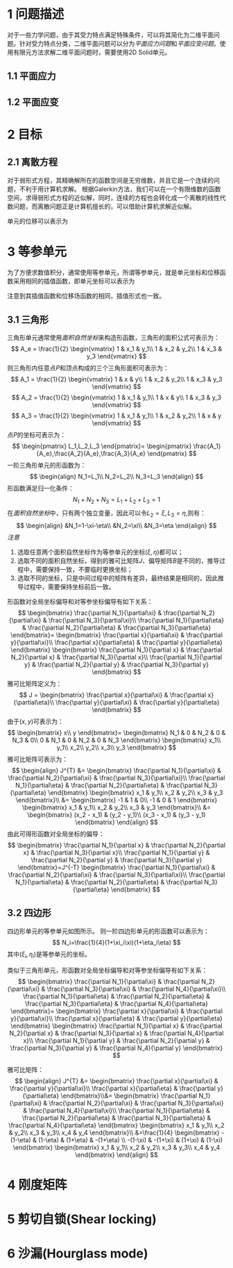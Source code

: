 # 1 问题描述
对于一些力学问题，由于其受力特点满足特殊条件，可以将其简化为二维平面问题。针对受力特点分类，二维平面问题可以分为*平面应力问题*和*平面应变问题*。使用有限元方法求解二维平面问题时，需要使用2D Solid单元。
## 1.1 平面应力
## 1.2 平面应变
# 2 目标
## 2.1 离散方程
对于弱形式方程，其精确解所在的函数空间是无穷维数，并且它是一个连续的问题，不利于用计算机求解。
根据Galerkin方法，我们可以在一个有限维数的函数空间，求得弱形式方程的近似解，同时，连续的方程也会转化成一个离散的线性代数问题，而离散问题正是计算机擅长的，可以借助计算机求解近似解。

单元的位移可以表示为
# 3 等参单元
为了方便求数值积分，通常使用等参单元，所谓等参单元，就是单元坐标和位移函数采用相同的插值函数，即单元坐标可以表示为

注意到其插值函数和位移场函数的相同，插值形式也一致。

## 3.1 三角形
三角形单元通常使用*面积自然坐标*来构造形函数，三角形的面积公式可表示为：
$$
A_e = \frac{1}{2}
\begin{vmatrix}
	1 & x_1 & y_1\\
	1 & x_2 & y_2\\
	1 & x_3 & y_3
\end{vmatrix}
$$
则三角形内任意点$P$和顶点构成的三个三角形面积可表示为：
$$
A_1 = \frac{1}{2}
\begin{vmatrix}
	1 & x & y\\
	1 & x_2 & y_2\\
	1 & x_3 & y_3
\end{vmatrix}
$$
$$
A_2 = \frac{1}{2}
\begin{vmatrix}
	1 & x_1 & y_1\\
	1 & x & y\\
	1 & x_3 & y_3
\end{vmatrix}
$$
$$
A_3 = \frac{1}{2}
\begin{vmatrix}
	1 & x_1 & y_1\\
	1 & x_2 & y_2\\
	1 & x & y
\end{vmatrix}
$$
点$P$的坐标可表示为：
$$
\begin{pmatrix}
L_1,L_2,L_3
\end{pmatrix}=
\begin{pmatrix}
\frac{A_1}{A_e},\frac{A_2}{A_e},\frac{A_3}{A_e}
\end{pmatrix}
$$
一阶三角形单元的形函数为：
$$
\begin{align}
	N_1=L_1\\
	N_2=L_2\\
	N_3=L_3
\end{align}
$$
形函数满足归一化条件：
$$
N_1+N_2+N_3=L_1+L_2+L_3=1
$$
在*面积自然坐标*中，只有两个独立变量，因此可以令$L_2=\xi, L_3=\eta$,则有：
$$
\begin{align}
	&N_1=1-\xi-\eta\\
	&N_2=\xi\\
	&N_3=\eta
\end{align}
$$
*注意*
1. 选取任意两个面积自然坐标作为等参单元的坐标$(\xi,\eta)$都可以；
2. 选取不同的面积自然坐标，得到的雅可比矩阵$J$、偏导矩阵$B$是不同的，推导过程中，需要保持一致，不要临时更换坐标；
3. 选取不同的坐标，只是中间过程中的矩阵有差异，最终结果是相同的，因此推导过程中，需要保持坐标前后一致。

形函数对全局坐标偏导和对等参坐标偏导有如下关系：
$$
\begin{bmatrix}
	\frac{\partial N_1}{\partial\xi} & \frac{\partial N_2}{\partial\xi} & \frac{\partial N_3}{\partial\xi}\\
	\frac{\partial N_1}{\partial\eta} & \frac{\partial N_2}{\partial\eta} & \frac{\partial N_3}{\partial\eta}
\end{bmatrix}=
\begin{bmatrix}
	\frac{\partial x}{\partial\xi} & \frac{\partial y}{\partial\xi}\\
	\frac{\partial x}{\partial\eta} & \frac{\partial y}{\partial\eta}
\end{bmatrix}
\begin{bmatrix}
	\frac{\partial N_1}{\partial x} & \frac{\partial N_2}{\partial x} & \frac{\partial N_3}{\partial x}\\
	\frac{\partial N_1}{\partial y} & \frac{\partial N_2}{\partial y} & \frac{\partial N_3}{\partial y}
\end{bmatrix}
$$
雅可比矩阵定义为：
$$
J = 
\begin{bmatrix}
	\frac{\partial x}{\partial\xi} & \frac{\partial x}{\partial\eta}\\
	\frac{\partial y}{\partial\xi} & \frac{\partial y}{\partial\eta}
\end{bmatrix}
$$
由于$(x,y)$可表示为：
$$
\begin{bmatrix}
	x\\
	y
\end{bmatrix}=
\begin{bmatrix}
	N_1 & 0 & N_2 & 0 & N_3 & 0\\
	0 & N_1 & 0 & N_2 & 0 & N_3
\end{bmatrix}
\begin{bmatrix}
	x_1\\
	y_1\\
	x_2\\
	y_2\\
	x_3\\
	y_3
\end{bmatrix}
$$
雅可比矩阵可表示为：
$$
\begin{align}
	J^{T} &= 
	\begin{bmatrix}
		\frac{\partial N_1}{\partial\xi} & \frac{\partial N_2}{\partial\xi} & \frac{\partial N_3}{\partial\xi}\\
		\frac{\partial N_1}{\partial\eta} & \frac{\partial N_2}{\partial\eta} & \frac{\partial N_3}{\partial\eta}
	\end{bmatrix}
	\begin{bmatrix}
		x_1 & y_1\\
		x_2 & y_2\\
		x_3 & y_3
	\end{bmatrix}\\
	&=
	\begin{bmatrix}
		-1 & 1 & 0\\
		-1 & 0 & 1
	\end{bmatrix}
	\begin{bmatrix}
		x_1 & y_1\\
		x_2 & y_2\\
		x_3 & y_3
	\end{bmatrix}\\
	&=
	\begin{bmatrix}
		(x_2 - x_1) & (y_2 - y_1)\\
		(x_3 - x_1) & (y_3 - y_1)
	\end{bmatrix}
\end{align}
$$
由此可得形函数对全局坐标的偏导：
$$
\begin{bmatrix}
	\frac{\partial N_1}{\partial x} & \frac{\partial N_2}{\partial x} & \frac{\partial N_3}{\partial x}\\
	\frac{\partial N_1}{\partial y} & \frac{\partial N_2}{\partial y} & \frac{\partial N_3}{\partial y}
\end{bmatrix}=J^{-T}
\begin{bmatrix}
	\frac{\partial N_1}{\partial\xi} & \frac{\partial N_2}{\partial\xi} & \frac{\partial N_3}{\partial\xi}\\
	\frac{\partial N_1}{\partial\eta} & \frac{\partial N_2}{\partial\eta} & \frac{\partial N_3}{\partial\eta}
\end{bmatrix}
$$

## 3.2 四边形
四边形单元的等参单元如图所示。
则一阶四边形单元的形函数可以表示为：
$$
N_i=\frac{1}{4}(1+\xi_i\xi)(1+\eta_i\eta)
$$
其中$(\xi_i,\eta_i)$是等参单元的坐标。

类似于三角形单元，形函数对全局坐标偏导和对等参坐标偏导有如下关系：
$$
\begin{bmatrix}
	\frac{\partial N_1}{\partial\xi} & \frac{\partial N_2}{\partial\xi} & \frac{\partial N_3}{\partial\xi} & \frac{\partial N_4}{\partial\xi}\\
	\frac{\partial N_1}{\partial\eta} & \frac{\partial N_2}{\partial\eta} & \frac{\partial N_3}{\partial\eta} & \frac{\partial N_4}{\partial\eta}
\end{bmatrix}=
\begin{bmatrix}
	\frac{\partial x}{\partial\xi} & \frac{\partial y}{\partial\xi}\\
	\frac{\partial x}{\partial\eta} & \frac{\partial y}{\partial\eta}
\end{bmatrix}
\begin{bmatrix}
	\frac{\partial N_1}{\partial x} & \frac{\partial N_2}{\partial x} & \frac{\partial N_3}{\partial x} & \frac{\partial N_4}{\partial x}\\
	\frac{\partial N_1}{\partial y} & \frac{\partial N_2}{\partial y} & \frac{\partial N_3}{\partial y} & \frac{\partial N_4}{\partial y}
\end{bmatrix}
$$

雅可比矩阵：
$$
\begin{align}
	J^{T} &= 
	\begin{bmatrix}
		\frac{\partial x}{\partial\xi} & \frac{\partial y}{\partial\xi}\\
		\frac{\partial x}{\partial\eta} & \frac{\partial y}{\partial\eta}
	\end{bmatrix}\\&= 
	\begin{bmatrix}
		\frac{\partial N_1}{\partial\xi} & \frac{\partial N_2}{\partial\xi} & \frac{\partial N_3}{\partial\xi} & \frac{\partial N_4}{\partial\xi}\\
		\frac{\partial N_1}{\partial\eta} & \frac{\partial N_2}{\partial\eta} & \frac{\partial N_3}{\partial\eta} & \frac{\partial N_4}{\partial\eta}
	\end{bmatrix}
	\begin{bmatrix}
		x_1 & y_1\\
		x_2 & y_2\\
		x_3 & y_3\\
		x_4 & y_4
	\end{bmatrix}\\
	&=\frac{1}{4}
	\begin{bmatrix}
		-(1-\eta) & (1-\eta) & (1+\eta) & -(1+\eta) \\
		-(1-\xi) & -(1+\xi) & (1+\xi) & (1-\xi)
	\end{bmatrix}
	\begin{bmatrix}
		x_1 & y_1\\
		x_2 & y_2\\
		x_3 & y_3\\
		x_4 & y_4
	\end{bmatrix}
\end{align}
$$

# 4 刚度矩阵
# 5 剪切自锁(Shear locking)
# 6 沙漏(Hourglass mode)